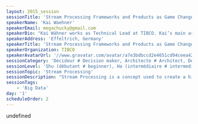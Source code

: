 ```yaml
---
layout: 2015_session
sessionTitle: 'Stream Processing Frameworks and Products as Game Changer in a World with Big Data and Hadoop'
speakerName: 'Kai Waehner'
speakerEmail: megachucky@gmail.com
speakerBio: "Kai Wähner works as Technical Lead at TIBCO. Kai’s main area of expertise lies within the fields of Application Integration, Big Data, Analytics, SOA, BPM, Cloud Computing, Java EE and Enterprise Architecture Management. He is speaker at international IT conferences such as JavaOne, ApacheCon or OOP, writes articles for professional journals, and shares his experiences with new technologies on his blog (www.kai-waehner.de/blog).\nContact: kontakt@kai-waehner.de or Twitter: @KaiWaehner. Find more details and references (presentations, articles, blog posts) on his website: www.kai-waehner.de\n"
speakerAddress: 'Effeltrich, Germany'
speakerTitle: 'Stream Processing Frameworks and Products as Game Changer in a World with Big Data and Hadoop'
speakerOrganization: TIBCO
speakerAvatarUrl: '//www.gravatar.com/avatar/a7e3bdbccd2e4651cd94ceea4253d174?size=200&default=mm'
sessionCategory: 'Décideur # Decision maker, Architecte # Architect, Développeur # Developer, Data scientist'
sessionLevel: 'Shu (débutant # beginner), Ha (intermédiaire # intermediate)'
sessionTopic: 'Stream Processing'
sessionDescription: "Stream Processing is a concept used to create a high-performance system for rapidly building applications that analyze and act on real-time streaming data. Benefits, amongst others, are faster processing and reaction to real-time complex event streams and the flexibility to quickly adapt to changing business and analytic needs. Big data, cloud, mobile and internet of things are the major drivers for stream processing and streaming analytics. \n\nThis session discusses the technical concepts of stream processing and how it is related to big data, mobile, cloud and internet of things. Different use cases such as inventory management or fraud detection are used to show and compare alternative frameworks and products for stream processing and streaming analytics. \n\nThe audience will understand when to use open source frameworks such as Apache Storm, Apache Spark or Esper, and powerful engines from software vendors such as IBM InfoSphere Streams or TIBCO StreamBase.  Live demos will give the audience a good feeling about how to use these frameworks and tools.\n"
sessionTags:
    - 'Big Data'
day: '1'
scheduleOrder: 2
---
```


undefined
